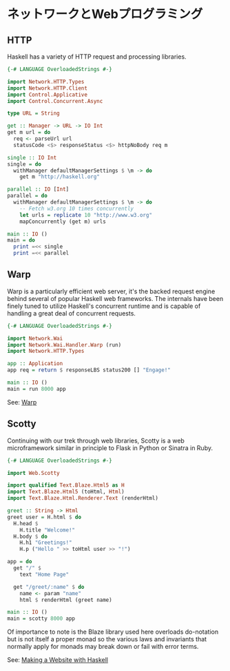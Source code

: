 # ネットワークとWebプログラミング

## HTTP

Haskell has a variety of HTTP request and processing libraries.

```haskell
{-# LANGUAGE OverloadedStrings #-}

import Network.HTTP.Types
import Network.HTTP.Client
import Control.Applicative
import Control.Concurrent.Async

type URL = String

get :: Manager -> URL -> IO Int
get m url = do
  req <- parseUrl url
  statusCode <$> responseStatus <$> httpNoBody req m

single :: IO Int
single = do
  withManager defaultManagerSettings $ \m -> do
    get m "http://haskell.org"

parallel :: IO [Int]
parallel = do
  withManager defaultManagerSettings $ \m -> do
    -- Fetch w3.org 10 times concurrently
    let urls = replicate 10 "http://www.w3.org"
    mapConcurrently (get m) urls

main :: IO ()
main = do
  print =<< single
  print =<< parallel
```

## Warp

Warp is a particularly efficient web server, it's the backed request engine
behind several of popular Haskell web frameworks. The internals have been finely
tuned to utilize Haskell's concurrent runtime and is capable of handling a great
deal of concurrent requests.

```haskell
{-# LANGUAGE OverloadedStrings #-}

import Network.Wai
import Network.Wai.Handler.Warp (run)
import Network.HTTP.Types

app :: Application
app req = return $ responseLBS status200 [] "Engage!"

main :: IO ()
main = run 8000 app
```

See: [Warp](http://aosabook.org/en/posa/warp.html)

## Scotty

Continuing with our trek through web libraries, Scotty is a web microframework
similar in principle to Flask in Python or Sinatra in Ruby.

```haskell
{-# LANGUAGE OverloadedStrings #-}

import Web.Scotty

import qualified Text.Blaze.Html5 as H
import Text.Blaze.Html5 (toHtml, Html)
import Text.Blaze.Html.Renderer.Text (renderHtml)

greet :: String -> Html
greet user = H.html $ do
  H.head $
    H.title "Welcome!"
  H.body $ do
    H.h1 "Greetings!"
    H.p ("Hello " >> toHtml user >> "!")

app = do
  get "/" $
    text "Home Page"

  get "/greet/:name" $ do
    name <- param "name"
    html $ renderHtml (greet name)

main :: IO ()
main = scotty 8000 app
```

Of importance to note is the Blaze library used here overloads do-notation but
is not itself a proper monad so the various laws and invariants that normally
apply for monads may break down or fail with error terms.

See: [Making a Website with Haskell](http://adit.io/posts/2013-04-15-making-a-website-with-haskell.html)
